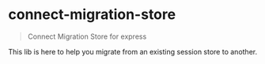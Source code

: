 connect-migration-store
=======================

> Connect Migration Store for express

This lib is here to help you migrate from an existing session store to another.